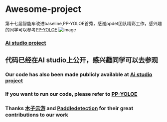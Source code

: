 # Awesome-project
第十七届智能车改进baseline,PP-YOLOE首秀，感谢ppdet团队精彩工作，感兴趣的同学可以参考[PP-YOLOE](https://github.com/PaddlePaddle/PaddleDetection/tree/develop/configs/ppyoloe)
![image](https://user-images.githubusercontent.com/90136090/159040967-54645db0-18b7-4f6c-a6b1-66b22b58b45c.png)


### [Ai studio project](https://aistudio.baidu.com/aistudio/projectdetail/3634835?contributionType=1)
## 代码已经在AI studio上公开，感兴趣同学可以去参观
### Our code has also been made publicly available at [Ai studio project](https://aistudio.baidu.com/aistudio/projectdetail/3634835?contributionType=1)
### If you want to run our code, please refer to [PP-YOLOE](https://github.com/PaddlePaddle/PaddleDetection/tree/develop/configs/ppyoloe)

### Thanks [木子云游](https://github.com/muzilyd/muzilyd.github.io) and [Paddledetection](https://github.com/PaddlePaddle/PaddleDetection) for their great contributions to our work



